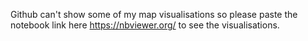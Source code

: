 Github can't show some of my map visualisations so please paste the notebook link here https://nbviewer.org/ to see the visualisations.
